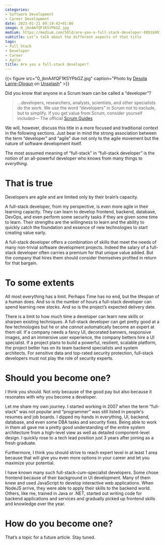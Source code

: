 ```yaml
---
categories:
- Software Development
- Career Development
date: 2023-01-21 09:19:42+01:00
image: 0_jbnAAfQF1KSYPbGZ.jpg
medium: https://medium.com/50ld/are-you-a-full-stack-developer-8891b9078e9d
subtitle: Let’s talk about the different aspects of that title
tags:
- Full Stack
- Developer
- Career
- Agile
title: Are you a full-stack developer?
---
```

{{< figure src="0_jbnAAfQF1KSYPbGZ.jpg" caption="Photo by [Desola Lanre-Ologun](https://unsplash.com/@disruptxn?utm_source=medium&utm_medium=referral) on [Unsplash](https://unsplash.com/?utm_source=medium&utm_medium=referral)" >}}


Did you know that anyone in a Scrum team can be called a “developer”?

> …developers, researchers, analysts, scientists, and other specialists do the work. We use the word “developers” in Scrum not to exclude, but to simplify. If you get value from Scrum, consider yourself included— The official [Scrum Guides](https://scrumguides.org/scrum-guide.html)

We will, however, discuss this title in a more focused and traditional context in the following sections. Just bear in mind the strong association between the term “developer” and “agile” due not only to the agile movement but the nature of software development itself.

The most assumed meaning of “full-stack” in “full-stack developer” is the notion of an all-powerful developer who knows from many things to _everything_.

# **That is true**

Developers are agile and are limited only by their brain’s capacity.

A full-stack developer, from my perspective, is even more agile in their learning capacity. They can learn to develop frontend, backend, database, DevOps, and even perform some security tasks if they are given some time to learn. Their strengths are the willingness to learn and the ability to quickly catch the foundation and essence of new technologies to start creating value early.

A full-stack developer offers a combination of skills that meet the needs of many non-trivial software development projects. Indeed the salary of a full-stack developer often carries a premium for that unique value added. But the company that hires them should consider themselves profited in return for that bargain.

# **To some extents**

All most everything has a limit. Perhaps Time has no end, but the lifespan of a human does. And so is the number of hours a full-stack developer can spend learning new _stacks_. And so is the project’s expected delivery date.

There is a limit to how much time a developer can learn new skills or sharpen existing techniques. A full-stack developer can get pretty good at a few technologies but he or she _cannot_ automatically become an expert at them _all_. If a company needs a fancy UI, decorated banners, responsive images, and an immersive user experience, the company betters hire a UI specialist. If a project plans to build a powerful, resilient, scalable platform, the project better has on its team backend specialists and system architects. For sensitive data and top-rated security protection, full-stack developers must not play the role of security experts.

# Should you become one?

I think you should. Not only because of the good pay but also because it resonates with why you become a developer.

Let me share my own journey. I started working in 2007 when the term “full-stack” was not popular and “programmer” was still listed in people's resumes and job boards. I dipped my hands in everything, UI, backend, database, and even some DBA tasks and security fixes. Being able to work in them all gave me a pretty good understanding of the entire system architecture from a high-level view as well as detailed component-level design. I quickly rose to a tech lead position just 3 years after joining as a fresh graduate.

Furthermore, I think you should strive to reach expert level in at least 1 area because that will give you even more options in your career and let you maximize your potential.

I have known many such full-stack-cum-specialist developers. Some chose frontend because of their background in UI development. Many of them knew and used JavaScript to develop interactive web applications. When NodeJS arrive, they were able to apply their skills to the backend world. Others, like me, trained in Java or .NET, started out writing code for backend applications and services and gradually picked up frontend skills and knowledge over the year.

# How do you become one?

That’s a topic for a future article. Stay tuned.